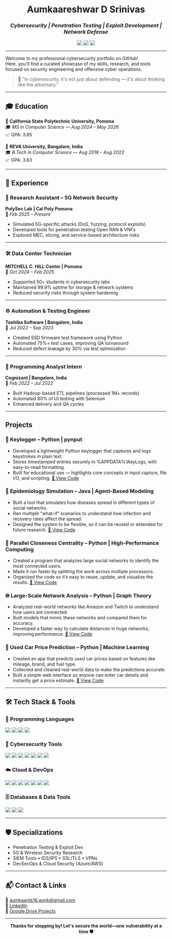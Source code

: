 <!-- Cybersecurity Portfolio Intro -->
<h1 align="center">Aumkaareshwar D Srinivas</h1>
<h3 align="center"><i>Cybersecurity | Penetration Testing | Exploit Development | Network Defense</i></h3>

<p align="center">
  <img src="https://img.shields.io/badge/CTF-Player-informational?style=flat-square&logo=protonvpn" />
  <img src="https://img.shields.io/badge/5G%20Security-Researcher-blueviolet?style=flat-square&logo=verizon" />
  <img src="https://img.shields.io/badge/Red%20Team-Offensive%20Security-critical?style=flat-square&logo=tor" />
</p>

---


Welcome to my professional cybersecurity portfolio on GitHub!  
Here, you'll find a curated showcase of my skills, research, and tools focused on security engineering and offensive cyber operations.  


> 🔐 "In cybersecurity, it's not just about defending — it's about thinking like the adversary."

---
## 🎓 Education

📍 **California State Polytechnic University, Pomona**  
🎓 *MS in Computer Science* — *Aug 2024 – May 2026*  
📈 GPA: 3.85

📍 **REVA University, Bangalore, India**  
🎓 *B.Tech in Computer Science* — *Aug 2018 – Aug 2022*  
📈 GPA: 3.63

---

## 💼 Experience

### 🔬 Research Assistant – 5G Network Security  
**PolySec Lab | Cal Poly Pomona**  
📆 *Feb 2025 – Present*

- Simulated 5G-specific attacks (DoS, fuzzing, protocol exploits)
- Developed tools for penetration testing Open RAN & VNFs
- Explored MEC, slicing, and service-based architecture risks

---

### 🛠️ Data Center Technician  
**MITCHELL C. HILL Center | Pomona**  
📆 *Oct 2024 – Feb 2025*

- Supported 50+ students in cybersecurity labs
- Maintained 99.9% uptime for storage & network systems
- Reduced security risks through system hardening

---

### ⚙️ Automation & Testing Engineer  
**Toshiba Software | Bangalore, India**  
📆 *Jul 2022 – Sep 2023*

- Created SSD firmware test framework using Python
- Automated 75%+ test cases, improving QA turnaround
- Reduced defect leakage by 30% via test optimization

---

### 🧪 Programming Analyst Intern  
**Cognizant | Bangalore, India**  
📆 *Feb 2022 – Jul 2022*

- Built Hadoop-based ETL pipelines (processed 1M+ records)
- Automated 80% of UI testing with Selenium
- Enhanced delivery and QA cycles

---

##  Projects


### 📄 Keylogger – Python | pynput

- Developed a lightweight Python keylogger that captures and logs keystrokes in plain text.
- Stores timestamped entries securely in %APPDATA%\KeyLogs, with easy-to-read formatting.
- Built for educational use — highlights core concepts in input capture, file I/O, and scripting.
[📁 View Code](https://drive.google.com/drive/folders/1QO_Gd03XRSkgBke29DRqzvRIDC5GMFGF)

### 🧬 Epidemiology Simulation – Java | Agent-Based Modeling

- Built a tool that simulates how diseases spread in different types of social networks.
- Ran multiple “what-if” scenarios to understand how infection and recovery rates affect the spread.
- Designed the system to be flexible, so it can be reused or extended for future research.
[📁 View Code](https://drive.google.com/drive/folders/1hDrjjx4hr5YmvQRIMj7dVzE8EKDlosXz)


### 🧠 Parallel Closeness Centrality – Python | High-Performance Computing

- Created a program that analyzes large social networks to identify the most connected users.
- Made it run faster by splitting the work across multiple processors.
- Organized the code so it’s easy to reuse, update, and visualize the results.
[📁 View Code](https://drive.google.com/drive/folders/1fvw6hNSQa1PckS3ck1F4JK9U4xRKscAK)


### 🌐 Large-Scale Network Analysis – Python | Graph Theory

- Analyzed real-world networks like Amazon and Twitch to understand how users are connected.
- Built models that mimic these networks and compared them for accuracy.
- Developed a faster way to calculate distances in huge networks, improving performance.
[📁 View Code](https://drive.google.com/drive/folders/1TVA0HBHXDpzDrnH7bRVWp3_oYIU1kDRX)


### 🚗 Used Car Price Prediction – Python | Machine Learning

- Created an app that predicts used car prices based on features like mileage, brand, and fuel type.
- Collected and cleaned real-world data to make the predictions accurate.
- Built a simple web interface so anyone can enter car details and instantly get a price estimate.
[📁 View Code](https://drive.google.com/drive/folders/1XjdIsQl5uQGaW5vEb3fpj6L9MWQ84kMt)

---

## 🛠️ Tech Stack & Tools

### 🧠 Programming Languages
<p>
  <img src="https://img.shields.io/badge/Python-FFD43B?style=for-the-badge&logo=python&logoColor=black"/>
  <img src="https://img.shields.io/badge/C/C++-00599C?style=for-the-badge&logo=c&logoColor=white"/>
  <img src="https://img.shields.io/badge/JavaScript-F7DF1E?style=for-the-badge&logo=javascript&logoColor=black"/>
  <img src="https://img.shields.io/badge/Bash-121011?style=for-the-badge&logo=gnu-bash&logoColor=white"/>
</p>

### 🔐 Cybersecurity Tools
<p>
  <img src="https://img.shields.io/badge/Kali_Linux-557C94?style=for-the-badge&logo=kalilinux&logoColor=white"/>
  <img src="https://img.shields.io/badge/Metasploit-1f1f1f?style=for-the-badge&logo=metasploit&logoColor=white"/>
  <img src="https://img.shields.io/badge/Nmap-4F5D95?style=for-the-badge&logo=nmap&logoColor=white"/>
  <img src="https://img.shields.io/badge/Burp_Suite-FF6C37?style=for-the-badge&logo=burp-suite&logoColor=white"/>
  <img src="https://img.shields.io/badge/Cobalt_Strike-000000?style=for-the-badge&logo=protonvpn&logoColor=white"/>
  <img src="https://img.shields.io/badge/Wireshark-1679A7?style=for-the-badge&logo=wireshark&logoColor=white"/>
  <img src="https://img.shields.io/badge/Splunk-000000?style=for-the-badge&logo=splunk&logoColor=white"/>
</p>

### ☁️ Cloud & DevOps
<p>
  <img src="https://img.shields.io/badge/Azure-0078D4?style=for-the-badge&logo=microsoftazure&logoColor=white"/>
  <img src="https://img.shields.io/badge/AWS-FF9900?style=for-the-badge&logo=amazonaws&logoColor=white"/>
  <img src="https://img.shields.io/badge/Azure_AD-0072C6?style=for-the-badge&logo=microsoft&logoColor=white"/>
  <img src="https://img.shields.io/badge/Docker-2496ED?style=for-the-badge&logo=docker&logoColor=white"/>
  <img src="https://img.shields.io/badge/Kubernetes-326CE5?style=for-the-badge&logo=kubernetes&logoColor=white"/>
  <img src="https://img.shields.io/badge/Jenkins-D24939?style=for-the-badge&logo=jenkins&logoColor=white"/>
  <img src="https://img.shields.io/badge/Git-F05032?style=for-the-badge&logo=git&logoColor=white"/>
</p>

### 🗄️ Databases & Data Tools
<p>
  <img src="https://img.shields.io/badge/MySQL-4479A1?style=for-the-badge&logo=mysql&logoColor=white"/>
  <img src="https://img.shields.io/badge/MongoDB-47A248?style=for-the-badge&logo=mongodb&logoColor=white"/>
  <img src="https://img.shields.io/badge/Hadoop-66CCFF?style=for-the-badge&logo=apachehadoop&logoColor=black"/>
</p>



---

## 🛡️ Specializations

- Penetration Testing & Exploit Dev  
- 5G & Wireless Security Research  
- SIEM Tools • IDS/IPS • SSL/TLS • VPNs   
- DevSecOps & Cloud Security (Azure/AWS)

---

## 📬 Contact & Links

📧 [aumkaards16.work@gmail.com](mailto:aumkaards16.work@gmail.com)  
🔗 [LinkedIn](https://www.linkedin.com/in/aumkaareshwar/)  
📁 [Google Drive Projects](https://drive.google.com/drive/folders/1PZxRgY7WBzn9P1ExpnuiuruvaT_fKwPe)

---

<p align="center">
  <b>Thanks for stopping by! Let's secure the world—one vulnerability at a time 🛡️</b>
</p>
